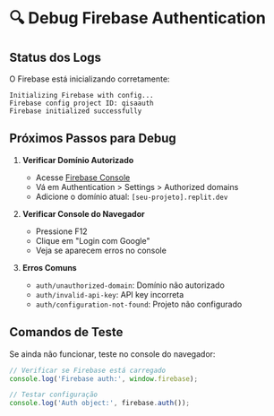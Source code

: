 # 🔍 Debug Firebase Authentication

## Status dos Logs

O Firebase está inicializando corretamente:
```
Initializing Firebase with config...
Firebase config project ID: qisaauth
Firebase initialized successfully
```

## Próximos Passos para Debug

1. **Verificar Domínio Autorizado**
   - Acesse [Firebase Console](https://console.firebase.google.com/)
   - Vá em Authentication > Settings > Authorized domains
   - Adicione o domínio atual: `[seu-projeto].replit.dev`

2. **Verificar Console do Navegador**
   - Pressione F12
   - Clique em "Login com Google"
   - Veja se aparecem erros no console

3. **Erros Comuns**
   - `auth/unauthorized-domain`: Domínio não autorizado
   - `auth/invalid-api-key`: API key incorreta
   - `auth/configuration-not-found`: Projeto não configurado

## Comandos de Teste

Se ainda não funcionar, teste no console do navegador:
```javascript
// Verificar se Firebase está carregado
console.log('Firebase auth:', window.firebase);

// Testar configuração
console.log('Auth object:', firebase.auth());
```